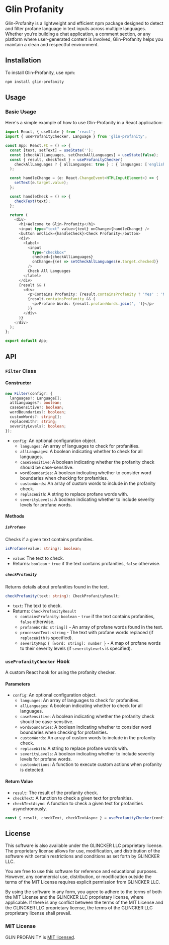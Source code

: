 
# Glin Profanity
Glin-Profanity is a lightweight and efficient npm package designed to detect and filter profane language in text inputs across multiple languages. Whether you’re building a chat application, a comment section, or any platform where user-generated content is involved, Glin-Profanity helps you maintain a clean and respectful environment.

## Installation

To install Glin-Profanity, use npm:

```bash
npm install glin-profanity
```

## Usage

### Basic Usage

Here's a simple example of how to use Glin-Profanity in a React application:

```typescript
import React, { useState } from 'react';
import { useProfanityChecker, Language } from 'glin-profanity';

const App: React.FC = () => {
  const [text, setText] = useState('');
  const [checkAllLanguages, setCheckAllLanguages] = useState(false);
  const { result, checkText } = useProfanityChecker(
    checkAllLanguages ? { allLanguages: true } : { languages: ['english', 'french'] }
  );

  const handleChange = (e: React.ChangeEvent<HTMLInputElement>) => {
    setText(e.target.value);
  };

  const handleCheck = () => {
    checkText(text);
  };

  return (
    <div>
      <h1>Welcome to Glin-Profanity</h1>
      <input type="text" value={text} onChange={handleChange} />
      <button onClick={handleCheck}>Check Profanity</button>
      <div>
        <label>
          <input
            type="checkbox"
            checked={checkAllLanguages}
            onChange={(e) => setCheckAllLanguages(e.target.checked)}
          />
          Check All Languages
        </label>
      </div>
      {result && (
        <div>
          <p>Contains Profanity: {result.containsProfanity ? 'Yes' : 'No'}</p>
          {result.containsProfanity && (
            <p>Profane Words: {result.profaneWords.join(', ')}</p>
          )}
        </div>
      )}
    </div>
  );
};

export default App;
```

## API

### `Filter` Class

#### Constructor

```typescript
new Filter(config?: { 
  languages?: Language[]; 
  allLanguages?: boolean;
  caseSensitive?: boolean;
  wordBoundaries?: boolean;
  customWords?: string[];
  replaceWith?: string;
  severityLevels?: boolean;
});
```

- `config`: An optional configuration object.
  - `languages`: An array of languages to check for profanities.
  - `allLanguages`: A boolean indicating whether to check for all languages.
  - `caseSensitive`: A boolean indicating whether the profanity check should be case-sensitive.
  - `wordBoundaries`: A boolean indicating whether to consider word boundaries when checking for profanities.
  - `customWords`: An array of custom words to include in the profanity check.
  - `replaceWith`: A string to replace profane words with.
  - `severityLevels`: A boolean indicating whether to include severity levels for profane words.

#### Methods

##### `isProfane`

Checks if a given text contains profanities.

```typescript
isProfane(value: string): boolean;
```

- `value`: The text to check.
- Returns: `boolean` - `true` if the text contains profanities, `false` otherwise.

##### `checkProfanity`

Returns details about profanities found in the text.

```typescript
checkProfanity(text: string): CheckProfanityResult;
```

- `text`: The text to check.
- Returns: `CheckProfanityResult`
  - `containsProfanity`: `boolean` - `true` if the text contains profanities, `false` otherwise.
  - `profaneWords`: `string[]` - An array of profane words found in the text.
  - `processedText`: `string` - The text with profane words replaced (if `replaceWith` is specified).
  - `severityMap`: `{ [word: string]: number }` - A map of profane words to their severity levels (if `severityLevels` is specified).

### `useProfanityChecker` Hook

A custom React hook for using the profanity checker.

#### Parameters

- `config`: An optional configuration object.
  - `languages`: An array of languages to check for profanities.
  - `allLanguages`: A boolean indicating whether to check for all languages.
  - `caseSensitive`: A boolean indicating whether the profanity check should be case-sensitive.
  - `wordBoundaries`: A boolean indicating whether to consider word boundaries when checking for profanities.
  - `customWords`: An array of custom words to include in the profanity check.
  - `replaceWith`: A string to replace profane words with.
  - `severityLevels`: A boolean indicating whether to include severity levels for profane words.
  - `customActions`: A function to execute custom actions when profanity is detected.

#### Return Value

- `result`: The result of the profanity check.
- `checkText`: A function to check a given text for profanities.
- `checkTextAsync`: A function to check a given text for profanities asynchronously.

```typescript
const { result, checkText, checkTextAsync } = useProfanityChecker(config);
```

## License

This software is also available under the GLINCKER LLC proprietary license. The proprietary license allows for use, modification, and distribution of the software with certain restrictions and conditions as set forth by GLINCKER LLC.

You are free to use this software for reference and educational purposes. However, any commercial use, distribution, or modification outside the terms of the MIT License requires explicit permission from GLINCKER LLC. 

By using the software in any form, you agree to adhere to the terms of both the MIT License and the GLINCKER LLC proprietary license, where applicable. If there is any conflict between the terms of the MIT License and the GLINCKER LLC proprietary license, the terms of the GLINCKER LLC proprietary license shall prevail.

### MIT License

GLIN PROFANITY is [MIT licensed](./LICENSE).